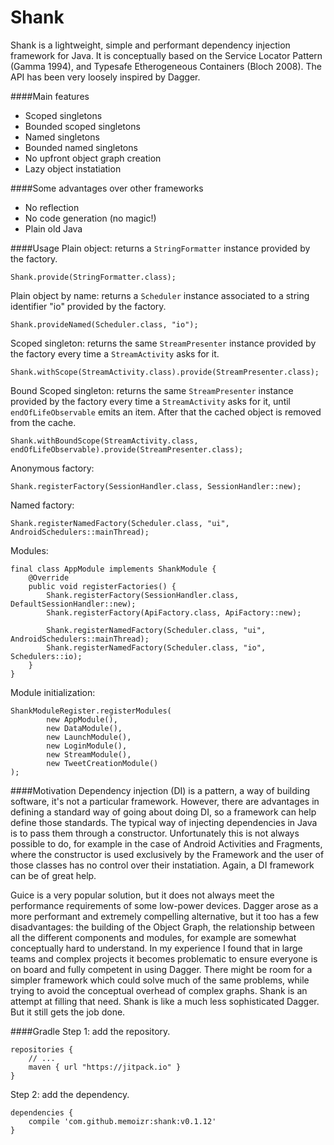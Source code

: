 # Shank
Shank is a lightweight, simple and performant dependency injection framework for Java. It is conceptually based on the Service Locator Pattern (Gamma 1994), and Typesafe Etherogeneous Containers (Bloch 2008). The API has been very loosely inspired by Dagger.

####Main features
- Scoped singletons
- Bounded scoped singletons
- Named singletons
- Bounded named singletons
- No upfront object graph creation
- Lazy object instatiation

####Some advantages over other frameworks
- No reflection
- No code generation (no magic!)
- Plain old Java

####Usage
Plain object: 
returns a `StringFormatter` instance provided by the factory.
```      
Shank.provide(StringFormatter.class);
```

Plain object by name: 
returns a `Scheduler` instance associated to a string identifier "io" provided by the factory.
```      
Shank.provideNamed(Scheduler.class, "io");
```

Scoped singleton: 
returns the same `StreamPresenter` instance provided by the factory every time a `StreamActivity` asks for it.
```      
Shank.withScope(StreamActivity.class).provide(StreamPresenter.class);
```

Bound Scoped singleton: 
returns the same `StreamPresenter` instance provided by the factory every time a `StreamActivity` asks for it, until `endOfLifeObservable` emits an item. After that the cached object is removed from the cache.
```      
Shank.withBoundScope(StreamActivity.class, endOfLifeObservable).provide(StreamPresenter.class);
```

Anonymous factory:
```
Shank.registerFactory(SessionHandler.class, SessionHandler::new);
```

Named factory:
```
Shank.registerNamedFactory(Scheduler.class, "ui", AndroidSchedulers::mainThread);
```

Modules:
```
final class AppModule implements ShankModule {
    @Override
    public void registerFactories() {
        Shank.registerFactory(SessionHandler.class, DefaultSessionHandler::new);
        Shank.registerFactory(ApiFactory.class, ApiFactory::new);

        Shank.registerNamedFactory(Scheduler.class, "ui", AndroidSchedulers::mainThread);
        Shank.registerNamedFactory(Scheduler.class, "io", Schedulers::io);
    }
}
```

Module initialization:
```
ShankModuleRegister.registerModules(
        new AppModule(),
        new DataModule(),
        new LaunchModule(),
        new LoginModule(),
        new StreamModule(),
        new TweetCreationModule()
);
```



####Motivation
Dependency injection (DI) is a pattern, a way of building software, it's not a particular framework. However, there are advantages in defining a standard way of going about doing DI, so a framework can help define those standards. The typical way of injecting dependencies in Java is to pass them through a constructor. Unfortunately this is not always possible to do, for example in the case of Android Activities and Fragments, where the constructor is used exclusively by the Framework and the user of those classes has no control over their instatiation. Again, a DI framework can be of great help.

Guice is a very popular solution, but it does not always meet the performance requirements of some low-power devices. Dagger arose as a more performant and extremely compelling alternative, but it too has a few disadvantages: the building of the Object Graph, the relationship between all the different components and modules, for example are somewhat conceptually hard to understand. In my experience I found that in large teams and complex projects it becomes problematic to ensure everyone is on board and fully competent in using Dagger. There might be room for a simpler framework which could solve much of the same problems, while trying to avoid the conceptual overhead of complex graphs. Shank is an attempt at filling that need. Shank is like a much less sophisticated Dagger. But it still gets the job done.

####Gradle
Step 1: add the repository.
```
repositories {
    // ...
    maven { url "https://jitpack.io" }
}
```
Step 2: add the dependency.
```
dependencies {
    compile 'com.github.memoizr:shank:v0.1.12'
}
```
